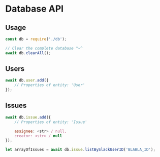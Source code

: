 # Database API

## Usage
```js
const db = require('./db');
```

```js
// Clear the complete database ^~^
await db.clearAll();
```

## Users
```js
await db.user.add({
	// Properties of entity: 'User'
});
```

## Issues
```js
await db.issue.add({
	// Properties of entity: 'Issue'

	assignee: <str> / null,
	creator: <str> / null
});
```

```js
let arrayOfIssues = await db.issue.listBySlackUserID('BLABLA_ID');
```
